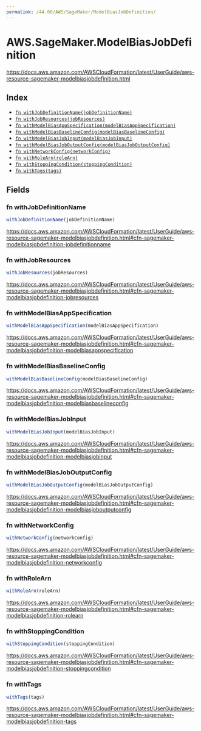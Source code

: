 ```yaml
---
permalink: /44.00/AWS/SageMaker/ModelBiasJobDefinition/
---
```


# AWS.SageMaker.ModelBiasJobDefinition

https://docs.aws.amazon.com/AWSCloudFormation/latest/UserGuide/aws-resource-sagemaker-modelbiasjobdefinition.html

## Index

* [`fn withJobDefinitionName(jobDefinitionName)`](#fn-withjobdefinitionname)
* [`fn withJobResources(jobResources)`](#fn-withjobresources)
* [`fn withModelBiasAppSpecification(modelBiasAppSpecification)`](#fn-withmodelbiasappspecification)
* [`fn withModelBiasBaselineConfig(modelBiasBaselineConfig)`](#fn-withmodelbiasbaselineconfig)
* [`fn withModelBiasJobInput(modelBiasJobInput)`](#fn-withmodelbiasjobinput)
* [`fn withModelBiasJobOutputConfig(modelBiasJobOutputConfig)`](#fn-withmodelbiasjoboutputconfig)
* [`fn withNetworkConfig(networkConfig)`](#fn-withnetworkconfig)
* [`fn withRoleArn(roleArn)`](#fn-withrolearn)
* [`fn withStoppingCondition(stoppingCondition)`](#fn-withstoppingcondition)
* [`fn withTags(tags)`](#fn-withtags)

## Fields

### fn withJobDefinitionName

```ts
withJobDefinitionName(jobDefinitionName)
```

https://docs.aws.amazon.com/AWSCloudFormation/latest/UserGuide/aws-resource-sagemaker-modelbiasjobdefinition.html#cfn-sagemaker-modelbiasjobdefinition-jobdefinitionname

### fn withJobResources

```ts
withJobResources(jobResources)
```

https://docs.aws.amazon.com/AWSCloudFormation/latest/UserGuide/aws-resource-sagemaker-modelbiasjobdefinition.html#cfn-sagemaker-modelbiasjobdefinition-jobresources

### fn withModelBiasAppSpecification

```ts
withModelBiasAppSpecification(modelBiasAppSpecification)
```

https://docs.aws.amazon.com/AWSCloudFormation/latest/UserGuide/aws-resource-sagemaker-modelbiasjobdefinition.html#cfn-sagemaker-modelbiasjobdefinition-modelbiasappspecification

### fn withModelBiasBaselineConfig

```ts
withModelBiasBaselineConfig(modelBiasBaselineConfig)
```

https://docs.aws.amazon.com/AWSCloudFormation/latest/UserGuide/aws-resource-sagemaker-modelbiasjobdefinition.html#cfn-sagemaker-modelbiasjobdefinition-modelbiasbaselineconfig

### fn withModelBiasJobInput

```ts
withModelBiasJobInput(modelBiasJobInput)
```

https://docs.aws.amazon.com/AWSCloudFormation/latest/UserGuide/aws-resource-sagemaker-modelbiasjobdefinition.html#cfn-sagemaker-modelbiasjobdefinition-modelbiasjobinput

### fn withModelBiasJobOutputConfig

```ts
withModelBiasJobOutputConfig(modelBiasJobOutputConfig)
```

https://docs.aws.amazon.com/AWSCloudFormation/latest/UserGuide/aws-resource-sagemaker-modelbiasjobdefinition.html#cfn-sagemaker-modelbiasjobdefinition-modelbiasjoboutputconfig

### fn withNetworkConfig

```ts
withNetworkConfig(networkConfig)
```

https://docs.aws.amazon.com/AWSCloudFormation/latest/UserGuide/aws-resource-sagemaker-modelbiasjobdefinition.html#cfn-sagemaker-modelbiasjobdefinition-networkconfig

### fn withRoleArn

```ts
withRoleArn(roleArn)
```

https://docs.aws.amazon.com/AWSCloudFormation/latest/UserGuide/aws-resource-sagemaker-modelbiasjobdefinition.html#cfn-sagemaker-modelbiasjobdefinition-rolearn

### fn withStoppingCondition

```ts
withStoppingCondition(stoppingCondition)
```

https://docs.aws.amazon.com/AWSCloudFormation/latest/UserGuide/aws-resource-sagemaker-modelbiasjobdefinition.html#cfn-sagemaker-modelbiasjobdefinition-stoppingcondition

### fn withTags

```ts
withTags(tags)
```

https://docs.aws.amazon.com/AWSCloudFormation/latest/UserGuide/aws-resource-sagemaker-modelbiasjobdefinition.html#cfn-sagemaker-modelbiasjobdefinition-tags